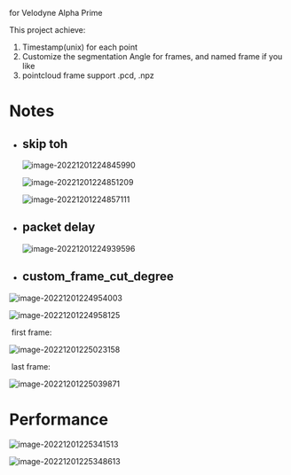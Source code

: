 for Velodyne Alpha Prime

This project achieve:

1. Timestamp(unix) for each point
2. Customize the segmentation Angle for frames, and named frame if you like
3. pointcloud frame support .pcd, .npz

# Notes

- ## skip toh

  ![image-20221201224845990](E:\CarDatasetProject\Project2\VelodyneLidar\VelodyneLidar_postprocess\assets\image-20221201224845990.png)

  ![image-20221201224851209](E:\CarDatasetProject\Project2\VelodyneLidar\VelodyneLidar_postprocess\assets\image-20221201224851209.png)

  ![image-20221201224857111](E:\CarDatasetProject\Project2\VelodyneLidar\VelodyneLidar_postprocess\assets\image-20221201224857111.png)

- ## packet delay

  ![image-20221201224939596](E:\CarDatasetProject\Project2\VelodyneLidar\VelodyneLidar_postprocess\assets\image-20221201224939596.png)

- ## custom_frame_cut_degree

![image-20221201224954003](E:\CarDatasetProject\Project2\VelodyneLidar\VelodyneLidar_postprocess\assets\image-20221201224954003.png)

![image-20221201224958125](E:\CarDatasetProject\Project2\VelodyneLidar\VelodyneLidar_postprocess\assets\image-20221201224958125.png)

​	first frame:

![image-20221201225023158](E:\CarDatasetProject\Project2\VelodyneLidar\VelodyneLidar_postprocess\assets\image-20221201225023158.png)

​	last frame:

![image-20221201225039871](E:\CarDatasetProject\Project2\VelodyneLidar\VelodyneLidar_postprocess\assets\image-20221201225039871.png)

# Performance

![image-20221201225341513](E:\CarDatasetProject\Project2\VelodyneLidar\VelodyneLidar_postprocess\assets\image-20221201225341513.png)

![image-20221201225348613](E:\CarDatasetProject\Project2\VelodyneLidar\VelodyneLidar_postprocess\assets\image-20221201225348613.png)

